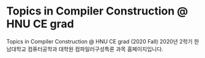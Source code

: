 # Topics in Compiler Construction @ HNU CE grad
Topics in Compiler Construction @ HNU CE grad (2020 Fall)
2020년 2학기 한남대학교 컴퓨터공학과 대학원 컴파일러구성특론 과목 홈페이지입니다.
